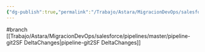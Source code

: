 ```yaml
---
{"dg-publish":true,"permalink":"/Trabajo/Astara/MigracionDevOps/salesforce/projects/Project/Driber/release_pr/"}
---
```



#branch 
[[Trabajo/Astara/MigracionDevOps/salesforce/pipelines/master/pipeline-git2SF DeltaChanges\|pipeline-git2SF DeltaChanges]]
